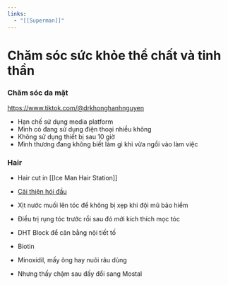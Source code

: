 ```yaml
---
links:
  - "[[Superman]]"
---
```

# Chăm sóc sức khỏe thể chất và tinh thần

### Chăm sóc da mặt

https://www.tiktok.com/@drkhonghanhnguyen

- Hạn chế sử dụng media platform
- Mình có đang sử dụng điện thoại nhiều không
- Không sử dụng thiết bị sau 10 giờ
- Mình thương đang không biết làm gì khi vừa ngồi vào làm việc

### Hair

- Hair cut in [[Ice Man Hair Station]]
- [Cải thiện hói đầu](https://www.tiktok.com/@timbarbershop1ctrungliet/video/7298263992609377544)
- Xịt nước muối lên tóc để không bị xẹp khi đội mũ bảo hiểm

- Điều trị rụng tóc trước rồi sau đó mới kích thích mọc tóc
- DHT Block để cân bằng nội tiết tố
- Biotin
- Minoxidil, mấy ông hay nuôi râu dùng
- Nhưng thấy chậm sau đấy đổi sang Mostal
